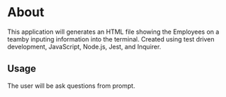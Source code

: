# About

This application will generates an HTML file showing the Employees on a teamby inputing information into the terminal. Created using test driven development, JavaScript, Node.js, Jest, and Inquirer.


## Usage

The user will be ask questions from prompt.
